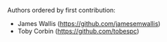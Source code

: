 
Authors ordered by first contribution:

 - James Wallis (https://github.com/jamesemwallis)
 - Toby Corbin (https://github.com/tobespc)
